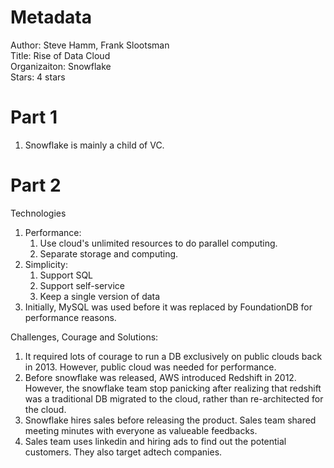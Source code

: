 # Metadata
Author: Steve Hamm, Frank Slootsman   
Title: Rise of Data Cloud  
Organizaiton: Snowflake  
Stars: 4 stars  

# Part 1
1. Snowflake is mainly a child of VC.

# Part 2
Technologies
1. Performance: 
    1. Use cloud's unlimited resources to do parallel computing. 
    2. Separate storage and computing.
2. Simplicity: 
    1. Support SQL 
    2. Support self-service 
    3. Keep a single version of data
3. Initially, MySQL was used before it was replaced by FoundationDB for performance reasons.

Challenges, Courage and Solutions:
1. It required lots of courage to run a DB exclusively on public clouds back in 2013. However, public cloud was needed for performance.
2. Before snowflake was released, AWS introduced Redshift in 2012. However, the snowflake team stop panicking after realizing that redshift was a traditional DB migrated to the cloud, rather than re-architected for the cloud. 
3. Snowflake hires sales before releasing the product. Sales team shared meeting minutes with everyone as valueable feedbacks.
4. Sales team uses linkedin and hiring ads to find out the potential customers. They also target adtech companies.